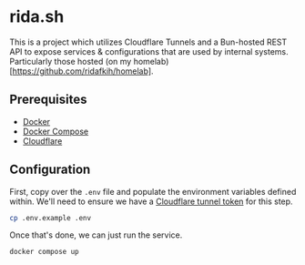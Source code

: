 # rida.sh

This is a project which utilizes Cloudflare Tunnels and a Bun-hosted REST API to expose services & configurations that are used by internal systems. Particularly those hosted (on my homelab)[https://github.com/ridafkih/homelab].

## Prerequisites

- [Docker](https://docs.docker.com/get-started/)
- [Docker Compose](https://docs.docker.com/compose/gettingstarted/)
- [Cloudflare](https://www.cloudflare.com/)

## Configuration

First, copy over the `.env` file and populate the environment variables defined within. We'll need to ensure we have a [Cloudflare tunnel token](https://developers.cloudflare.com/cloudflare-one/networks/connectors/cloudflare-tunnel/get-started/create-remote-tunnel/) for this step.

```bash
cp .env.example .env
```

Once that's done, we can just run the service.

```bash
docker compose up
```
